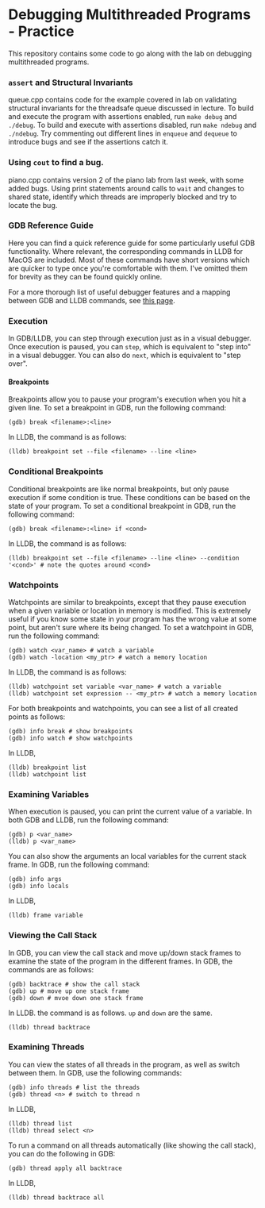 # Debugging Multithreaded Programs - Practice

This repository contains some code to go along with the lab on debugging multithreaded programs.

### `assert` and Structural Invariants

queue.cpp contains code for the example covered in lab on validating structural invariants for the
threadsafe queue discussed in lecture. To build and execute the program with assertions enabled, 
run `make debug` and `./debug`. To build and execute with assertions disabled, run `make ndebug`
and `./ndebug`. Try commenting out different lines in `enqueue` and `dequeue` to introduce bugs
and see if the assertions catch it.

### Using `cout` to find a bug.

piano.cpp contains version 2 of the piano lab from last week, with some added bugs. Using print 
statements around calls to `wait` and changes to shared state, identify which threads are improperly
blocked and try to locate the bug.

### GDB Reference Guide

Here you can find a quick reference guide for some particularly useful GDB functionality. Where
relevant, the corresponding commands in LLDB for MacOS are included. Most of these commands have
short versions which are quicker to type once you're comfortable with them. I've omitted them
for brevity as they can be found quickly online.

For a more thorough list of useful debugger features and a mapping between GDB and LLDB commands,
see [this page](https://lldb.llvm.org/use/map.html).

### Execution

In GDB/LLDB, you can step through execution just as in a visual debugger. Once execution is paused,
you can `step`, which is equivalent to "step into" in a visual debugger. You can also do `next`, which
is equivalent to "step over".

#### Breakpoints

Breakpoints allow you to pause your program's execution when you hit a given line. To set a breakpoint
in GDB, run the following command:
```
(gdb) break <filename>:<line>
```
In LLDB, the command is as follows:
```
(lldb) breakpoint set --file <filename> --line <line>
```

### Conditional Breakpoints

Conditional breakpoints are like normal breakpoints, but only pause execution if some condition is true.
These conditions can be based on the state of your program. To set a conditional breakpoint in GDB, run
the following command:
```
(gdb) break <filename>:<line> if <cond>
```
In LLDB, the command is as follows:
```
(lldb) breakpoint set --file <filename> --line <line> --condition '<cond>' # note the quotes around <cond>
```

### Watchpoints

Watchpoints are similar to breakpoints, except that they pause execution when a given variable or location
in memory is modified. This is extremely useful if you know some state in your program has the wrong
value at some point, but aren't sure where its being changed. To set a watchpoint in GDB, run the following
command:
```
(gdb) watch <var_name> # watch a variable
(gdb) watch -location <my_ptr> # watch a memory location
```
In LLDB, the command is as follows:
```
(lldb) watchpoint set variable <var_name> # watch a variable
(lldb) watchpoint set expression -- <my_ptr> # watch a memory location
```

For both breakpoints and watchpoints, you can see a list of all created points as follows:
```
(gdb) info break # show breakpoints
(gdb) info watch # show watchpoints
```
In LLDB,
```
(lldb) breakpoint list
(lldb) watchpoint list
```

### Examining Variables

When execution is paused, you can print the current value of a variable. In both GDB and LLDB, run the
following command:
```
(gdb) p <var_name>
(lldb) p <var_name>
```

You can also show the arguments an local variables for the current stack frame. In GDB, run the following
command:
```
(gdb) info args
(gdb) info locals
```
In LLDB,
```
(lldb) frame variable
```

### Viewing the Call Stack

In GDB, you can view the call stack and move up/down stack frames to examine the state of the program in
the different frames. In GDB, the commands are as follows:
```
(gdb) backtrace # show the call stack
(gdb) up # move up one stack frame
(gdb) down # mvoe down one stack frame
```
In LLDB. the command is as follows. `up` and `down` are the same.
```
(lldb) thread backtrace
```

### Examining Threads

You can view the states of all threads in the program, as well as switch between them. In GDB, use the
following commands:
```
(gdb) info threads # list the threads
(gdb) thread <n> # switch to thread n
```
In LLDB,
```
(lldb) thread list
(lldb) thread select <n>
```

To run a command on all threads automatically (like showing the call stack), you can do the following in GDB:
```
(gdb) thread apply all backtrace
```
In LLDB,
```
(lldb) thread backtrace all
```
